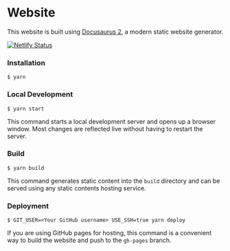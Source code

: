 # Website

This website is built using [Docusaurus 2](https://docusaurus.io/), a modern static website generator.</br>

[![Netlify Status](https://api.netlify.com/api/v1/badges/d4aa6fb6-e92d-4c8b-9e23-6e2c786eb311/deploy-status)](https://documentation-tutorial.netlify.app/)



### Installation

```
$ yarn
```

### Local Development

```
$ yarn start
```

This command starts a local development server and opens up a browser window. Most changes are reflected live without having to restart the server.

### Build

```
$ yarn build
```

This command generates static content into the `build` directory and can be served using any static contents hosting service.

### Deployment

```
$ GIT_USER=<Your GitHub username> USE_SSH=true yarn deploy
```

If you are using GitHub pages for hosting, this command is a convenient way to build the website and push to the `gh-pages` branch.
